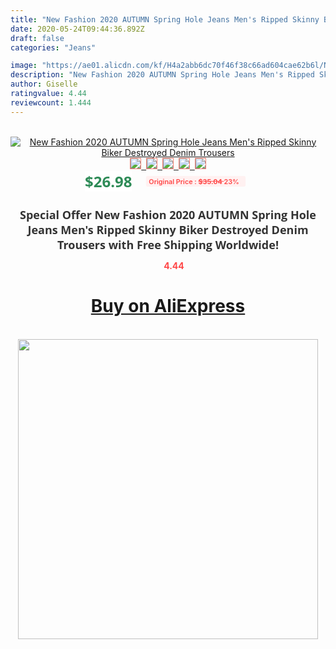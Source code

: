 ```yaml
---
title: "New Fashion 2020 AUTUMN Spring Hole Jeans Men's Ripped Skinny Biker Destroyed Denim Trousers"
date: 2020-05-24T09:44:36.892Z
draft: false
categories: "Jeans"

image: "https://ae01.alicdn.com/kf/H4a2abb6dc70f46f38c66ad604cae62b6l/New-Fashion-2020-AUTUMN-Spring-Hole-Jeans-Men-s-Ripped-Skinny-Biker-Destroyed-Denim-Trousers.jpg"
description: "New Fashion 2020 AUTUMN Spring Hole Jeans Men's Ripped Skinny Biker Destroyed Denim Trousers"
author: Giselle
ratingvalue: 4.44
reviewcount: 1.444
---
```

<br>
<div style="text-align: center;">
<a href="https://s.click.aliexpress.com/e/_AY5NV3" target="_blank" rel="nofollow noopener noreferrer"><img alt="New Fashion 2020 AUTUMN Spring Hole Jeans Men's Ripped Skinny Biker Destroyed Denim Trousers" class="magnifier-image" src="https://ae01.alicdn.com/kf/H4a2abb6dc70f46f38c66ad604cae62b6l/New-Fashion-2020-AUTUMN-Spring-Hole-Jeans-Men-s-Ripped-Skinny-Biker-Destroyed-Denim-Trousers.jpg_640x640.jpg">
<br>
<img style="border:1px solid salmon" src="https://ae01.alicdn.com/kf/H4a2abb6dc70f46f38c66ad604cae62b6l/New-Fashion-2020-AUTUMN-Spring-Hole-Jeans-Men-s-Ripped-Skinny-Biker-Destroyed-Denim-Trousers.jpg_120x120.jpg">&nbsp;&nbsp;<img style="border:1px solid salmon" src="https://ae01.alicdn.com/kf/H0a9e7579c0074220bd1f71dedbdba516K/New-Fashion-2020-AUTUMN-Spring-Hole-Jeans-Men-s-Ripped-Skinny-Biker-Destroyed-Denim-Trousers.jpg_120x120.jpg">&nbsp;&nbsp;<img style="border:1px solid salmon" src="https://ae01.alicdn.com/kf/H062561e378fe4cb39b9e2d618ae8e890W/New-Fashion-2020-AUTUMN-Spring-Hole-Jeans-Men-s-Ripped-Skinny-Biker-Destroyed-Denim-Trousers.jpg_120x120.jpg">&nbsp;&nbsp;<img style="border:1px solid salmon" src="_120x120.jpg">&nbsp;&nbsp;<img style="border:1px solid salmon" src="https://ae01.alicdn.com/kf/Heb6257c5d4244fbc81b82e180992415dV/New-Fashion-2020-AUTUMN-Spring-Hole-Jeans-Men-s-Ripped-Skinny-Biker-Destroyed-Denim-Trousers.jpg_120x120.jpg"></a></div><br0>
<div style="text-align: center;"><span style="background-color: white; border: 0px; box-sizing: border-box; color: seagreen; display: inline-block; font-family: &quot;open sans&quot; , &quot;arial&quot; , &quot;helvetica&quot; , sans-serif , &quot;heiti&quot;; font-size: 24px; font-stretch: inherit; font-weight: 700; line-height: inherit; margin: 0px 10px 0px 0px; padding: 0px; vertical-align: middle;">$26.98 </span>
<span style="background: rgb(255 , 241 , 241); border-radius: 3px; border: 0px; box-sizing: border-box; color: #ff4747; display: inline-block; font-family: inherit; font-size: 12px; font-stretch: inherit; font-style: inherit; font-variant: inherit; font-weight: 600; line-height: inherit; margin: 0px; padding: 2px 5px; transform: scale(0.9); vertical-align: middle;">Original Price : <b style="text-decoration: line-through;">$35.04 </b> 23%&nbsp;&nbsp;</span></div>
<h1 style="color: #333333; display: inline-block; font-family: &quot;open sans&quot; , &quot;arial&quot; , &quot;helvetica&quot; , sans-serif , &quot;heiti&quot;; font-size: 18px; font-stretch: inherit; font-weight: 700; text-align: center;">Special Offer New Fashion 2020 AUTUMN Spring Hole Jeans Men's Ripped Skinny Biker Destroyed Denim Trousers with Free Shipping Worldwide!</h1>
<div style="color: #ff4747; text-align: center;">
<img src="https://4.bp.blogspot.com/-M0ZcTcb-5uY/XleCXlxnR4I/AAAAAAAAAEc/OrjgMkXV1oMQFaCRZj5HQwOCBcu3w1FegCPcBGAYYCw/s1600/star.png" style="height: 15px;">&nbsp;<b>4.44</b></div>
<div class="button_cont" align="center"><a class="buynow_a" href="https://s.click.aliexpress.com/e/_AY5NV3" target="_blank" rel="nofollow noopener noreferrer"><H1>Buy on AliExpress</H1></a></div><br>
<div class="separator" style="clear: both; text-align: center;">
<img src="https://lh3.googleusercontent.com/-pTy5HemUv9M/XlePHvY0dAI/AAAAAAAAAE4/0nX5iRUoIWY8eMW9Dpxeirr157OZliDIgCLcBGAsYHQ/s1600/badge.gif" width="480">
</div>
